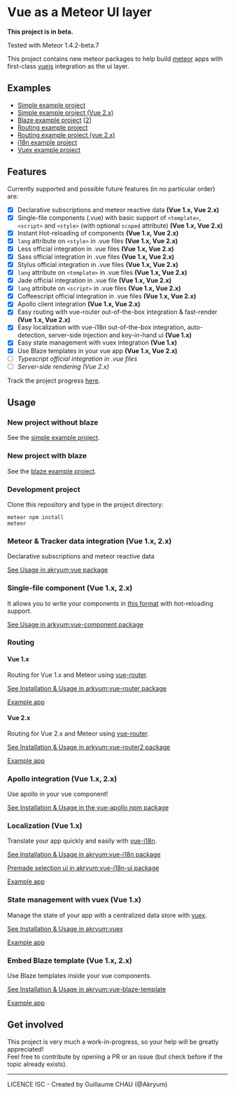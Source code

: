 # Vue as a Meteor UI layer

**This project is in beta.**

Tested with Meteor 1.4.2-beta.7

This project contains new meteor packages to help build [meteor](http://meteor.com/) apps with first-class [vuejs](http://vuejs.org/) integration as the ui layer.

## Examples

- [Simple example project](https://github.com/Akryum/meteor-vue-example)
- [Simple example project (Vue 2.x)](https://github.com/Akryum/meteor-vue2-example)
- [Blaze example project](https://github.com/Akryum/meteor-vue-blaze) [[2](https://github.com/Akryum/meteor-vue-blaze/tree/render-blaze)]
- [Routing example project](https://github.com/Akryum/meteor-vue-example-routing)
- [Routing example project (vue 2.x)](https://github.com/Akryum/meteor-vue2-example-routing)
- [i18n example project](https://github.com/Akryum/meteor-vue-example-i18n)
- [Vuex example project](https://github.com/Akryum/meteor-vuex-example)

## Features

Currently supported and possible future features (in no particular order) are:

 - [x] Declarative subscriptions and meteor reactive data **(Vue 1.x, Vue 2.x)**
 - [x] Single-file components (.vue) with basic support of `<template>`, `<script>` and `<style>` (with optional `scoped` attribute) **(Vue 1.x, Vue 2.x)**
 - [x] Instant Hot-reloading of components **(Vue 1.x, Vue 2.x)**
 - [x] `lang` attribute on `<style>` in .vue files **(Vue 1.x, Vue 2.x)**
 - [x] Less official integration in .vue files **(Vue 1.x, Vue 2.x)**
 - [x] Sass official integration in .vue files **(Vue 1.x, Vue 2.x)**
 - [x] Stylus official integration in .vue files **(Vue 1.x, Vue 2.x)**
 - [x] `lang` attribute on `<template>` in .vue files **(Vue 1.x, Vue 2.x)**
 - [x] Jade official integration in .vue file **(Vue 1.x, Vue 2.x)**
 - [x] `lang` attribute on `<script>` in .vue files **(Vue 1.x, Vue 2.x)**
 - [x] Coffeescript official integration in .vue files **(Vue 1.x, Vue 2.x)**
 - [x] Apollo client integration **(Vue 1.x, Vue 2.x)**
 - [x] Easy routing with vue-router out-of-the-box integration & fast-render **(Vue 1.x, Vue 2.x)**
 - [x] Easy localization with vue-i18n out-of-the-box integration, auto-detection, server-side injection and key-in-hand ui **(Vue 1.x)**
 - [x] Easy state management with vuex integration **(Vue 1.x)**
 - [x] Use Blaze templates in your vue app **(Vue 1.x, Vue 2.x)**
 - [ ] *Typescript official integration in .vue files*
 - [ ] *Server-side rendering (Vue 2.x)*

Track the project progress [here](https://github.com/Akryum/meteor-vue-component/milestones).

## Usage

### New project without blaze

See the [simple example project](https://github.com/Akryum/meteor-vue-example).

### New project with blaze

See the [blaze example project](https://github.com/Akryum/meteor-vue-blaze).

### Development project

Clone this repository and type in the project directory:

    meteor npm install
    meteor

### Meteor & Tracker data integration (Vue 1.x, 2.x)

Declarative subscriptions and meteor reactive data

[See Usage in akryum:vue package](https://github.com/Akryum/meteor-vue-component/tree/master/packages/vue#usage)

### Single-file component (Vue 1.x, 2.x)

It allows you to write your components in [this format](https://vuejs.org/guide/application.html#Single-File-Components) with hot-reloading support.

[See Usage in arkyum:vue-component package](https://github.com/Akryum/meteor-vue-component/tree/master/packages/vue-component#usage)

### Routing

#### Vue 1.x

Routing for Vue 1.x and Meteor using [vue-router](https://github.com/vuejs/vue-router).

[See Installation & Usage in arkyum:vue-router package](https://github.com/Akryum/meteor-vue-component/tree/master/packages/vue-router#installation)

[Example app](https://github.com/Akryum/meteor-vue-example-routing)

#### Vue 2.x

Routing for Vue 2.x and Meteor using [vue-router](https://github.com/vuejs/vue-router).

[See Installation & Usage in arkyum:vue-router2 package](https://github.com/Akryum/meteor-vue-component/tree/master/packages/vue-router2#installation)

[Example app](https://github.com/Akryum/meteor-vue2-example-routing)

### Apollo integration (Vue 1.x, 2.x)

Use apollo in your vue component!

[See Installation & Usage in the vue-apollo npm package](https://github.com/Akryum/vue-apollo)

### Localization (Vue 1.x)

Translate your app quickly and easily with [vue-i18n](https://github.com/kazupon/vue-i18n).

[See Installation & Usage in akryum:vue-i18n package](https://github.com/Akryum/meteor-vue-component/tree/master/packages/vue-i18n#installation)

[Premade selection ui in akryum:vue-i18n-ui package](https://github.com/Akryum/meteor-vue-component/tree/master/packages/vue-i18n-ui)

[Example app](https://github.com/Akryum/meteor-vue-example-i18n)

### State management with vuex (Vue 1.x)

Manage the state of your app with a centralized data store with [vuex](https://github.com/vuejs/vuex).

[See Installation & Usage in akryum:vuex](https://github.com/Akryum/meteor-vue-component/tree/master/packages/vuex#installation)

[Example app](https://github.com/Akryum/meteor-vuex-example)

### Embed Blaze template (Vue 1.x, 2.x)

Use Blaze templates inside your vue components.

[See Installation & Usage in akryum:vue-blaze-template](https://github.com/Akryum/meteor-vue-component/tree/master/packages/vue-blaze-template)

[Example app](https://github.com/Akryum/meteor-vue-blaze/tree/render-blaze)

## Get involved

This project is very much a work-in-progress, so your help will be greatly appreciated!  
Feel free to contribute by opening a PR or an issue (but check before if the topic already exists).

---

LICENCE ISC - Created by Guillaume CHAU (@Akryum)
